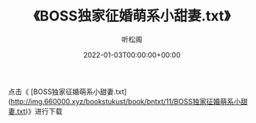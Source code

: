 ﻿---
title:  《BOSS独家征婚萌系小甜妻.txt》
date:   2022-01-03T00:00:00+00:00
author: 听松阁
layout: post
permalink: /BOSS独家征婚萌系小甜妻/
categories: 小说
tags: [小说]
---

点击《 [BOSS独家征婚萌系小甜妻.txt](<a href="http://img.660000.xyz/bookstukust/book/bntxt/11/BOSS" target=_blank>http://img.660000.xyz/bookstukust/book/bntxt/11/BOSS独家征婚萌系小甜妻.txt)》进行下载